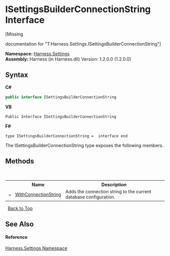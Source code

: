 # ISettingsBuilderConnectionString Interface
 

\[Missing <summary> documentation for "T:Harness.Settings.ISettingsBuilderConnectionString"\]

**Namespace:**&nbsp;<a href="71b20054-d355-35ae-710d-5484ba2d4fce">Harness.Settings</a><br />**Assembly:**&nbsp;Harness (in Harness.dll) Version: 1.2.0.0 (1.2.0.0)

## Syntax

**C#**<br />
``` C#
public interface ISettingsBuilderConnectionString
```

**VB**<br />
``` VB
Public Interface ISettingsBuilderConnectionString
```

**F#**<br />
``` F#
type ISettingsBuilderConnectionString =  interface end
```

The ISettingsBuilderConnectionString type exposes the following members.


## Methods
&nbsp;<table><tr><th></th><th>Name</th><th>Description</th></tr><tr><td>![Public method](media/pubmethod.gif "Public method")</td><td><a href="5c2fc51e-59f0-2308-4e95-eb2199a0f637">WithConnectionString</a></td><td>
Adds the connection string to the current database configuration.</td></tr></table>&nbsp;
<a href="#isettingsbuilderconnectionstring-interface">Back to Top</a>

## See Also


#### Reference
<a href="71b20054-d355-35ae-710d-5484ba2d4fce">Harness.Settings Namespace</a><br />